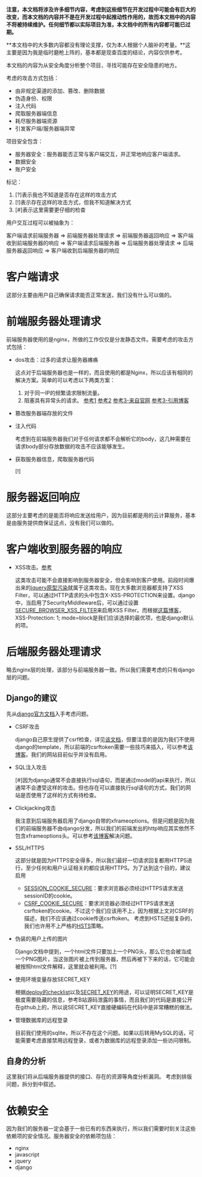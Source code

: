 **注意，本文档将涉及许多细节内容，考虑到这些细节在开发过程中可能会有巨大的改变，而本文档的内容并不是在开发过程中起推动性作用的，故而本文档中的内容不将被持续维护。任何细节都以实际项目为准，本文档中的所有内容都可能已过期。**

**本文档中的大多数内容都没有理论支撑，仅为本人根据个人脑补的考量。**这主要是因为我是临时磨枪上阵的，基本都是现查百度的结论，内容仅供参考。

本文档的内容为从安全角度分析整个项目，寻找可能存在安全隐患的地方。

考虑的攻击方式包括：
* 由非规定渠道的添加、篡改、删除数据
* 伪造身份、权限
* 注入代码
* 爬取服务器端信息
* 耗尽服务器端资源
* 引发客户端/服务器端异常

项目安全包含：
* 服务器安全：服务器能否正常与客户端交互，并正常地响应客户端请求。
* 数据安全
* 账户安全

标记：
1. [?]表示我也不知道是否存在这样的攻击方式
2. [!]表示存在这样的攻击方式，但我不知道解决方式
3. [#]表示这里需要更仔细的检查


用户交互过程可以被抽象为：

客户端请求前端服务器 => 前端服务器处理请求 => 前端服务器返回响应 => 客户端收到前端服务器的响应 => 
客户端请求后端服务器 => 后端服务器处理请求 => 后端服务器返回响应 => 客户端收到后端服务器的响应

# 客户端请求
这部分主要由用户自己确保请求能否正常发送，我们没有什么可以做的。

# 前端服务器处理请求
前端服务器使用的是nginx，所做的工作仅仅是分发静态文件。需要考虑的攻击方式包括：

* dos攻击：过多的请求让服务器瘫痪

    这点对于后端服务器也是一样的，而且使用的都是Nginx，所以应该有相同的解决方案。简单的可以考虑以下两类方案：
    1. 对于同一IP的频繁请求限制流量。
    2. 阻塞具有异常头的请求。
    [参考1](https://blog.csdn.net/luyaran/article/details/71082471) [参考2](https://blog.csdn.net/weixin_38628533/article/details/80469712) [参考3-来自官网](https://www.nginx.com/blog/mitigating-ddos-attacks-with-nginx-and-nginx-plus/) [参考3-引用博客](https://www.cnblogs.com/EasonJim/p/7807729.html)
* 篡改服务器端存放的文件
* 注入代码

    考虑到在前端服务器我们对于任何请求都不会解析它的body，这几种需要在请求body部分存放数据的攻击不应该能够发生。
* 获取服务器信息，爬取服务器代码

    [!]

# 服务器返回响应
这部分主要考虑的是能否将响应发送给用户，因为目前都是用的云计算服务，基本是由服务提供商保证这点，没有我们可以做的。

# 客户端收到服务器的响应
* XSS攻击。[参考](https://www.freebuf.com/articles/web/185654.html)

    这类攻击可能不会直接影响到服务器安全，但会影响到客户使用。前段时间爆出来的[jquery原型污染](https://www.360zhijia.com/anquan/461210.html)就属于这类攻击。现在大多数浏览器都支持了XSS Filter，可以通过HTTP请求的头中包含X-XSS-PROTECTION来设置。django中，当启用了SecurityMiddleware后，可以通过设置[SECURE_BROWSER_XSS_FILTER](https://docs.djangoproject.com/en/2.1/ref/settings/#std:setting-SECURE_BROWSER_XSS_FILTER)来启用XSS Filter。而根据[这篇博客](https://www.freebuf.com/articles/web/138769.html)，XSS-Protection: 1; mode=block是我们应该选择的最优项，也是django默认的项。

# 后端服务器处理请求
略去nginx层的处理，该部分与前端服务器一致。所以我们需要考虑的只有django层的问题。

## Django的建议
先从[django官方文档](https://docs.djangoproject.com/zh-hans/2.2/topics/security/)入手考虑问题。

* CSRF攻击

    django自己原生提供了csrf检查，详见[该文档](https://docs.djangoproject.com/zh-hans/2.2/ref/csrf/#using-csrf)，但要注意的是因为我们不使用django的template，所以前端的csrftoken需要一些技巧来插入，可以参考[该博客](https://www.cnblogs.com/zhangtq/p/9759061.html)。我们的网站目前似乎并没有启用。

* SQL注入攻击

    [#]因为django通常不会直接执行sql语句，而是通过model的api来执行，所以通常不会遭受这样的攻击。但也存在可以直接执行sql语句的方式，我们的网站是否使用了这样的方式有待检查。

* Clickjacking攻击

    我注意到后端服务器启用了django自带的xframeoptions。但是问题是因为我们的前端服务器不由django分发，所以我们的前端发出的http响应其实依然不包含xframeoptions头。可以参考[该博客](https://blog.csdn.net/tigerzx/article/details/60373982)解决问题。

* SSL/HTTPS

    这部分就是因为HTTPS安全得多，所以我们最好一切请求回复都用HTTPS进行，至少任何和用户认证相关的都应该用HTTPS。为了达到这个目的，建议启用
    * [SESSION_COOKIE_SECURE](https://docs.djangoproject.com/en/2.1/ref/settings/#std:setting-SESSION_COOKIE_SECURE)：要求浏览器必须经过HTTPS请求发送sessionID的cookie。
    * [CSRF_COOKIE_SECURE](https://docs.djangoproject.com/en/2.1/ref/settings/#std:setting-CSRF_COOKIE_SECURE)：要求浏览器必须经过HTTPS请求发送csrftoken的cookie。不过这个我们应该用不上，因为根据上文对CSRF的描述，我们不应该通过cookie传送csrftoken。
    考虑到HSTS还挺复杂的，我们也许用不上严格的[HSTS](https://docs.djangoproject.com/en/2.1/ref/middleware/#http-strict-transport-security)策略。

* 伪装的用户上传的图片

    Django文档中提到，一个html文件只要加上一个PNG头，那么它也会被当成一个PNG图片，当这张图片被上传到服务器，然后再被下下来的话，它可能会被按照html文件解释，这里就会被利用。[?]

* 使用环境变量存放SECRET_KEY

    根据[deploy的checklist](https://docs.djangoproject.com/en/2.1/howto/deployment/checklist/#secret-key)以及[SECRET_KEY](https://docs.djangoproject.com/en/2.1/ref/settings/#std:setting-SECRET_KEY)的用途，可以证明SECRET_KEY是极度需要隐藏的信息，参考B站源码泄露的事情，而且我们的代码是直接公开在github上的，所以说SECRET_KEY直接硬编码在代码中是非常糟糕的做法。

* 管理数据库的远程登录

    目前我们使用的sqlite，所以不存在这个问题。如果以后转用MySQL的话，可能需要考虑直接禁用远程登录，或者为数据库的远程登录添加一些访问限制。


## 自身的分析
这里我们将从后端服务器提供的接口、存在的资源等角度分析漏洞。
考虑到排版问题，拆分到[](safe_self_analyze.md)中叙述。


# 依赖安全
因为我们的服务器一定会基于一些已有的东西来执行，所以我们需要时刻关注这些依赖项的安全情况。服务器安全的依赖项包括：
* nginx
* javascript
* jquery
* django